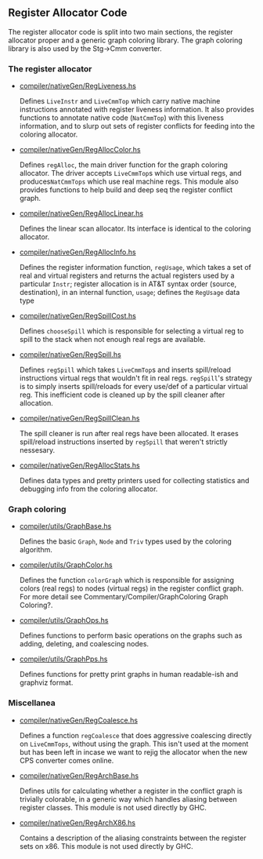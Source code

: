 ## Register Allocator Code



The register allocator code is split into two main sections, the register allocator proper and a generic graph coloring library. The graph coloring library is also used by the Stg-\>Cmm converter.


### The register allocator


- [compiler/nativeGen/RegLiveness.hs](/trac/ghc/browser/ghc/compiler/nativeGen/RegLiveness.hs) 

  Defines `LiveInstr` and `LiveCmmTop` which carry native machine instructions annotated with register liveness information. It also provides functions to annotate native code (`NatCmmTop`) with this liveness information, and to slurp out sets of register conflicts for feeding into the coloring allocator.

- [compiler/nativeGen/RegAllocColor.hs](/trac/ghc/browser/ghc/compiler/nativeGen/RegAllocColor.hs) 

  Defines `regAlloc`, the main driver function for the graph coloring allocator. The driver accepts `LiveCmmTop`s which use virtual regs, and produces`NatCmmTops` which use real machine regs. This module also provides functions to help build and deep seq the register conflict graph.

- [compiler/nativeGen/RegAllocLinear.hs](/trac/ghc/browser/ghc/compiler/nativeGen/RegAllocLinear.hs) 

  Defines the linear scan allocator. Its interface is identical to the coloring allocator.

- [compiler/nativeGen/RegAllocInfo.hs](/trac/ghc/browser/ghc/compiler/nativeGen/RegAllocInfo.hs) 

  Defines the register information function, `regUsage`, which takes a set of real and virtual registers and returns the actual registers used by a particular `Instr`; register allocation is in AT&T syntax order (source, destination), in an internal function, `usage`; defines the `RegUsage` data type

- [compiler/nativeGen/RegSpillCost.hs](/trac/ghc/browser/ghc/compiler/nativeGen/RegSpillCost.hs) 

  Defines `chooseSpill` which is responsible for selecting a virtual reg to spill to the stack when not enough real regs are available.

- [compiler/nativeGen/RegSpill.hs](/trac/ghc/browser/ghc/compiler/nativeGen/RegSpill.hs) 

  Defines `regSpill` which takes `LiveCmmTop`s and inserts spill/reload instructions virtual regs that wouldn't fit in real regs. `regSpill`'s strategy is to simply inserts spill/reloads for every use/def of a particular virtual reg. This inefficient code is cleaned up by the spill cleaner after allocation.


 


- [compiler/nativeGen/RegSpillClean.hs](/trac/ghc/browser/ghc/compiler/nativeGen/RegSpillClean.hs) 

  The spill cleaner is run after real regs have been allocated. It erases spill/reload instructions inserted by `regSpill` that weren't strictly nessesary.

- [compiler/nativeGen/RegAllocStats.hs](/trac/ghc/browser/ghc/compiler/nativeGen/RegAllocStats.hs) 

  Defines data types and pretty printers used for collecting statistics and debugging info from the coloring allocator.

### Graph coloring


- [compiler/utils/GraphBase.hs](/trac/ghc/browser/ghc/compiler/utils/GraphBase.hs) 

  Defines the basic `Graph`, `Node` and `Triv` types used by the coloring algorithm.

- [compiler/utils/GraphColor.hs](/trac/ghc/browser/ghc/compiler/utils/GraphColor.hs) 

  Defines the function `colorGraph` which is responsible for assigning colors (real regs) to nodes (virtual regs) in the register conflict graph. For more detail see Commentary/Compiler/GraphColoring Graph Coloring?.

- [compiler/utils/GraphOps.hs](/trac/ghc/browser/ghc/compiler/utils/GraphOps.hs) 

  Defines functions to perform basic operations on the graphs such as adding, deleting, and coalescing nodes.

- [compiler/utils/GraphPps.hs](/trac/ghc/browser/ghc/compiler/utils/GraphPps.hs) 

  Defines functions for pretty print graphs in human readable-ish and graphviz format.

### Miscellanea


- [compiler/nativeGen/RegCoalesce.hs](/trac/ghc/browser/ghc/compiler/nativeGen/RegCoalesce.hs) 

  Defines a function `regCoalesce` that does aggressive coalescing directly on `LiveCmmTops`, without using the graph. This isn't used at the moment but has been left in incase we want to rejig the allocator when the new CPS converter comes online.

- [compiler/nativeGen/RegArchBase.hs](/trac/ghc/browser/ghc/compiler/nativeGen/RegArchBase.hs) 

  Defines utils for calculating whether a register in the conflict graph is trivially colorable, in a generic way which handles aliasing between register classes. This module is not used directly by GHC.

- [compiler/nativeGen/RegArchX86.hs](/trac/ghc/browser/ghc/compiler/nativeGen/RegArchX86.hs) 

  Contains a description of the aliasing constraints between the register sets on x86. This module is not used directly by GHC.
